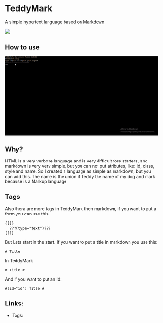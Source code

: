 # TeddyMark

A simple hypertext language based on [Markdown](https://github.com/topics/markdown)

![](https://user-images.githubusercontent.com/78567822/114287385-ca703a80-9a3c-11eb-875a-64f560635e68.png)

## How to use 

![How To use](teddymark.gif)

## Why?

HTML is a very verbose language and is very difficult fore starters,
and markdown is very very simple, but you can not put atributes, like:
id, class, style and name. So I created a language as simple as markdown,
but you can add this. The name is the union if Teddy the name of my dog and
mark because is a Markup language

## Tags

Also thera are more tags in TeddyMark then markdown, if you want to put a form 
you can use this:

```
{[]}
  ???(type="text")???
{[]}
```

But Lets start in the start. If you want to put a title in markdown you use this:

```
# Title
```

In TeddyMark

```
# Title #
```

And if you want to put an Id:

```
#(id="id") Title #
```

## Links:

* Tags: [](https://github.com/leosavioli2019/TeddyMark/blob/main/Tests/tags.md)
